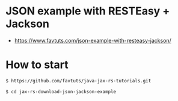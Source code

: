 # JSON example with RESTEasy + Jackson

* https://www.favtuts.com/json-example-with-resteasy-jackson/

# How to start

```bash
$ https://github.com/favtuts/java-jax-rs-tutorials.git

$ cd jax-rs-download-json-jackson-example
```